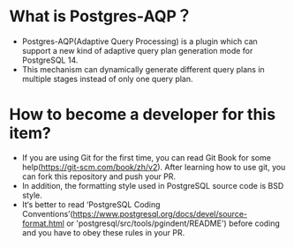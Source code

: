 # What is Postgres-AQP？
- Postgres-AQP(Adaptive Query Processing) is a plugin which can support a new kind of adaptive query plan generation mode for PostgreSQL 14.
- This mechanism can dynamically generate different query plans in multiple stages instead of only one query plan.

# How to become a developer for this item?
- If you are using Git for the first time, you can read Git Book for some help(https://git-scm.com/book/zh/v2). After learning how to use git, you can fork this repository and push your PR.
- In addition, the formatting style used in PostgreSQL source code is BSD style.
- It‘s better to read ‘PostgreSQL Coding Conventions’(https://www.postgresql.org/docs/devel/source-format.html or 'postgresql/src/tools/pgindent/README') before coding and you have to obey these rules in your PR.
